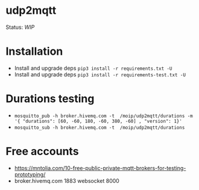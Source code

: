 # udp2mqtt
Status: *WIP*

# Installation
+ Install and upgrade deps `pip3 install -r requirements.txt -U`
+ Install and upgrade deps `pip3 install -r requirements-test.txt -U`

# Durations testing
+ `mosquitto_pub -h broker.hivemq.com -t  /moip/udp2mqtt/durations -m '{ "durations": [60, -60, 180, -60, 380, -60] , "version": 1}'`
+ `mosquitto_sub -h broker.hivemq.com -t  /moip/udp2mqtt/durations`

# Free accounts
- https://mntolia.com/10-free-public-private-mqtt-brokers-for-testing-prototyping/
- broker.hivemq.com	1883	websocket	8000

